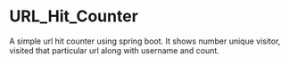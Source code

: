 # URL_Hit_Counter
A simple url hit counter using spring boot.
It shows number unique visitor, visited that particular url along with username and count.
